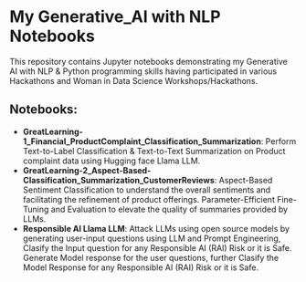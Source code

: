 # My Generative_AI with NLP Notebooks
This repository contains Jupyter notebooks demonstrating my Generative AI with NLP & Python programming skills having participated in various Hackathons and Woman in Data Science Workshops/Hackathons.

## Notebooks:
- **GreatLearning-1_Financial_ProductComplaint_Classification_Summarization**: Perform Text-to-Label Classification & Text-to-Text Summarization on Product complaint data using Hugging face Llama LLM.
- **GreatLearning-2_Aspect-Based-Classification_Summarization_CustomerReviews**: Aspect-Based Sentiment Classification to understand the overall sentiments and facilitating the refinement of product offerings. Parameter-Efficient Fine-Tuning and Evaluation to elevate the quality of summaries provided by LLMs.
- **Responsible AI Llama LLM**: Attack LLMs using open source models by generating user-input questions using LLM and Prompt Engineering, Clasify the Input question for any Responsible AI (RAI) Risk or it is Safe. Generate Model response for the user questions, further Clasify the Model Response for any Responsible AI (RAI) Risk or it is Safe.


